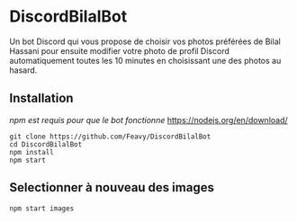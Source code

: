 # DiscordBilalBot

Un bot Discord qui vous propose de choisir vos photos préférées de Bilal Hassani pour ensuite modifier votre photo de profil Discord automatiquement toutes les 10 minutes en choisissant une des photos au hasard.

## Installation

*npm est requis pour que le bot fonctionne* https://nodejs.org/en/download/

```
git clone https://github.com/Feavy/DiscordBilalBot
cd DiscordBilalBot
npm install
npm start
```

## Selectionner à nouveau des images

```
npm start images
```
